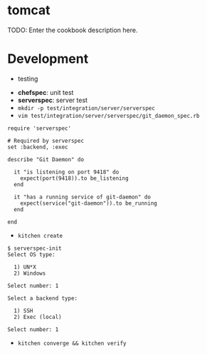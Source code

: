 # tomcat

TODO: Enter the cookbook description here.

# Development
* testing
- **chefspec**: unit test
- **serverspec**: server test
- `mkdir -p test/integration/server/serverspec`
- `vim test/integration/server/serverspec/git_daemon_spec.rb`

```
require 'serverspec'

# Required by serverspec
set :backend, :exec

describe "Git Daemon" do

  it "is listening on port 9418" do
    expect(port(9418)).to be_listening
  end

  it "has a running service of git-daemon" do
    expect(service("git-daemon")).to be_running
  end

end
```

- `kitchen create`

```
$ serverspec-init
Select OS type:

  1) UN*X
  2) Windows

Select number: 1

Select a backend type:

  1) SSH
  2) Exec (local)

Select number: 1
```

- `kitchen converge && kitchen verify`
